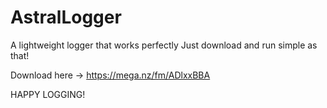 # AstralLogger
A lightweight logger that works perfectly
Just download and run simple as that!


Download here -> https://mega.nz/fm/ADlxxBBA

HAPPY LOGGING!
